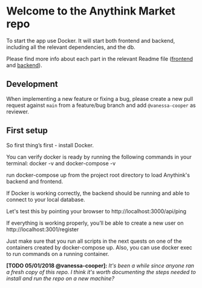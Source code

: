 # Welcome to the Anythink Market repo

To start the app use Docker. It will start both frontend and backend, including all the relevant dependencies, and the db.

Please find more info about each part in the relevant Readme file ([frontend](frontend/readme.md) and [backend](backend/README.md)).

## Development

When implementing a new feature or fixing a bug, please create a new pull request against `main` from a feature/bug branch and add `@vanessa-cooper` as reviewer.

## First setup
So first thing’s first - install Docker.

You can verify docker is ready by running the following commands in your terminal: docker -v and docker-compose -v

 run docker-compose up from the project root directory to load Anythink's backend and frontend.

 If Docker is working correctly, the backend should be running and able to connect to your local database.

Let's test this by pointing your browser to http://localhost:3000/api/ping

If everything is working properly, you’ll be able to create a new user on http://localhost:3001/register

Just make sure that you run all scripts in the next quests on one of the containers created by docker-compose up.  Also, you can use docker exec to run commands on a running container.

**[TODO 05/01/2018 @vanessa-cooper]:** _It's been a while since anyone ran a fresh copy of this repo. I think it's worth documenting the steps needed to install and run the repo on a new machine?_
